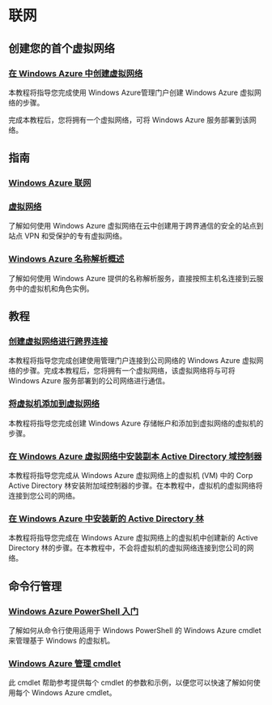 <properties linkid="dev-net-Networking" urlDisplayName="Windows Azure Networking" pageTitle="Windows Azure 服务管理：虚拟网络" metaKeywords="Networking" description="" metaCanonical="" services="Networking" documentationCenter="Services" title="Configure and monitor virtual networks in Azure" authors="" solutions="" manager="" editor="" />

<div class="dev-center" style="margin-top: 25px;">
<h1>联网</h1>
<div style="display:none" class="hero">
<h1>在 Windows Azure 中配置和监视虚拟网络</h1>
<div class="video" style="cursor: pointer; background-image: url('/media/manage_generic.png')!important;" onclick="document.location.href='http://go.microsoft.com/fwlink/p/?LinkId=254327'"><span class="icon">播放视频</span></div>
<div class="left-cont"><br />
<h2>在 Windows Azure 中观看有关创建和监视虚拟网络的演示。</h2>
<br /><br /><a href="https://manage.windowsazure.cn" class="site-arrowlink-dev">登录到管理门户<br /></a></div>
</div
<div class="dev-articles">
<h2>创建您的首个虚拟网络</h2>
<div class="article blue">
<h3><a href="./create-a-virtual-network/">在 Windows Azure 中创建虚拟网络</a></h3>
<p>本教程将指导您完成使用 Windows Azure管理门户创建 Windows Azure 虚拟网络的步骤。</p>
<p>完成本教程后，您将拥有一个虚拟网络，可将 Windows Azure 服务部署到该网络。</p>
</div>
<h2>指南</h2>
<div class="article red">
<h3><a href="/zh-cn/develop/net/fundamentals/networking/">Windows Azure 联网</a></h3>
<p style="display:none">阅读此概述可了解三种 Windows Azure 联网技术之间的差异：虚拟网络、Connect 和 Traffic Manager。</p></div>
<div class="article green">
<h3><a href="http://msdn.microsoft.com/zh-cn/library/windowsazure/jj156007.aspx">虚拟网络</a></h3>
<p>了解如何使用 Windows Azure 虚拟网络在云中创建用于跨界通信的安全的站点到站点 VPN 和受保护的专有虚拟网络。</p>
</div>
<div style="display:none" class="article red">
<h3><a href="http://msdn.microsoft.com/zh-cn/library/windowsazure/gg433122.aspx">Windows Azure Connect</a></h3>
<p>了解如何使用本地运行的计算机或虚拟机与在 Windows Azure 中运行的角色之间的受 IPsec 保护的连接。</p>
</div>
<div class="article blue">
<h3><a href="http://msdn.microsoft.com/zh-cn/library/windowsazure/jj156088.aspx">Windows Azure 名称解析概述</a></h3>
<p>了解如何使用 Windows Azure 提供的名称解析服务，直接按照主机名连接到云服务中的虚拟机和角色实例。</p>
</div>
<div style="display:none" class="article green">
<h3><a href="http://msdn.microsoft.com/zh-cn/library/windowsazure/hh745750.aspx">Traffic Manager</a></h3>
<p>了解如何使用 Traffic Manager 控制分发给在同一个数据中心内或在全球不同的数据中心内运行的相似托管服务的用户流量。</p>
</div> 
<h2>教程</h2>
<div class="article red">
<h3><a href="./cross-premises-connectivity/">创建虚拟网络进行跨界连接</a></h3>
<p>本教程将指导您完成创建使用管理门户连接到公司网络的 Windows Azure 虚拟网络的步骤。完成本教程后，您将拥有一个虚拟网络，该虚拟网络将与可将 Windows Azure 服务部署到的公司网络进行通信。</p>
</div>
<div class="article blue">
<h3><a href="./add-a-vm-to-a-virtual-network/">将虚拟机添加到虚拟网络</a></h3>
<p>本教程将指导您完成创建 Windows Azure 存储帐户和添加到虚拟网络的虚拟机的步骤。</p>
</div>
<div class="article green">
<h3><a href="./replica-domain-controller/">在 Windows Azure 虚拟网络中安装副本 Active Directory 域控制器</a></h3>
<p>本教程将指导您完成从 Windows Azure 虚拟网络上的虚拟机 (VM) 中的 Corp Active Directory 林安装附加域控制器的步骤。在本教程中，虚拟机的虚拟网络将连接到您公司的网络。</p>
</div>
<div class="article red">
<h3><a href="./active-directory-forest/">在 Windows Azure 中安装新的 Active Directory 林</a></h3>
<p>本教程将指导您完成在 Windows Azure 虚拟网络上的虚拟机中创建新的 Active Directory 林的步骤。在本教程中，不会将虚拟机的虚拟网络连接到您公司的网络。</p>
</div>
<div style="display:none" class="article blue">
<h3><a href="./traffic-manager/">如何配置 Traffic Manager 设置</a></h3>
<p>了解如何使用 Traffic Manager 控制分发给 Windows Azure 托管服务的用户流量。Traffic Manager 的工作方式是，向针对公司主域名的 DNS 查询应用智能策略引擎。</p>
</div>
<h2>命令行管理</h2>
<div class="article green">
<h3><a href="http://go.microsoft.com/fwlink/p/?linkID=254458">Windows Azure PowerShell 入门</a></h3>
<p>了解如何从命令行使用适用于 Windows PowerShell 的 Windows Azure cmdlet 来管理基于 Windows 的虚拟机。</p>
</div>
<div class="article red">
<h3><a href="http://go.microsoft.com/fwlink/p/?linkID=254459">Windows Azure 管理 cmdlet</a></h3>
<p>此 cmdlet 帮助参考提供每个 cmdlet 的参数和示例，以便您可以快速了解如何使用每个 Windows Azure cmdlet。</p>
</div>
</div>
</div>